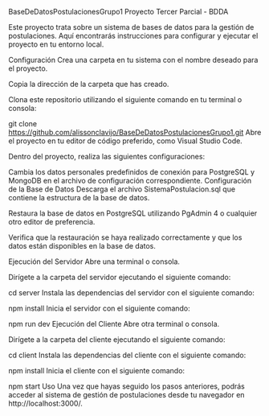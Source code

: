 BaseDeDatosPostulacionesGrupo1
Proyecto Tercer Parcial - BDDA

Este proyecto trata sobre un sistema de bases de datos para la gestión de postulaciones. Aquí encontrarás instrucciones para configurar y ejecutar el proyecto en tu entorno local.

Configuración
Crea una carpeta en tu sistema con el nombre deseado para el proyecto.

Copia la dirección de la carpeta que has creado.

Clona este repositorio utilizando el siguiente comando en tu terminal o consola:

git clone https://github.com/alissonclavijo/BaseDeDatosPostulacionesGrupo1.git
Abre el proyecto en tu editor de código preferido, como Visual Studio Code.

Dentro del proyecto, realiza las siguientes configuraciones:

Cambia los datos personales predefinidos de conexión para PostgreSQL y MongoDB en el archivo de configuración correspondiente.
Configuración de la Base de Datos
Descarga el archivo SistemaPostulacion.sql que contiene la estructura de la base de datos.

Restaura la base de datos en PostgreSQL utilizando PgAdmin 4 o cualquier otro editor de preferencia.

Verifica que la restauración se haya realizado correctamente y que los datos están disponibles en la base de datos.

Ejecución del Servidor
Abre una terminal o consola.

Dirígete a la carpeta del servidor ejecutando el siguiente comando:

cd server
Instala las dependencias del servidor con el siguiente comando:

npm install
Inicia el servidor con el siguiente comando:

npm run dev
Ejecución del Cliente
Abre otra terminal o consola.

Dirígete a la carpeta del cliente ejecutando el siguiente comando:

cd client
Instala las dependencias del cliente con el siguiente comando:

npm install
Inicia el cliente con el siguiente comando:

npm start
Uso
Una vez que hayas seguido los pasos anteriores, podrás acceder al sistema de gestión de postulaciones desde tu navegador en http://localhost:3000/.

